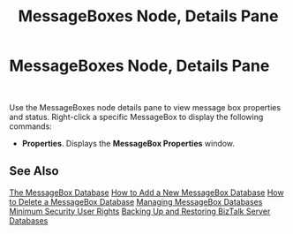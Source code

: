 ﻿---
title: MessageBoxes Node, Details Pane
TOCTitle: MessageBoxes Node, Details Pane
ms:assetid: 97d52e27-b082-49e1-9cd5-e0589a9ca7c8
ms:mtpsurl: https://msdn.microsoft.com/en-us/library/Aa577467(v=BTS.80)
ms:contentKeyID: 51529857
ms.date: 08/30/2017
mtps_version: v=BTS.80
f1_keywords:
- bts10.admin.resultsobject.messagebox
---

# MessageBoxes Node, Details Pane

 

Use the MessageBoxes node details pane to view message box properties and status. Right-click a specific MessageBox to display the following commands:

  - **Properties**. Displays the **MessageBox Properties** window.

## See Also

[The MessageBox Database](https://msdn.microsoft.com/library/aa562016\(v=bts.80\))  
[How to Add a New MessageBox Database](https://msdn.microsoft.com/library/aa577486\(v=bts.80\))  
[How to Delete a MessageBox Database](https://msdn.microsoft.com/library/aa560152\(v=bts.80\))  
[Managing MessageBox Databases](https://msdn.microsoft.com/library/aa577445\(v=bts.80\))  
[Minimum Security User Rights](https://msdn.microsoft.com/library/aa559845\(v=bts.80\))  
[Backing Up and Restoring BizTalk Server Databases](https://msdn.microsoft.com/library/aa561125\(v=bts.80\))

